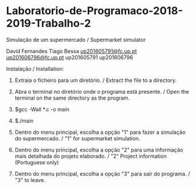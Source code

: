 # Laboratorio-de-Programaco-2018-2019-Trabalho-2
Simulação de um supermercado / Supermarket simulator

David Fernandes             Tiago Bessa
up201605791@fc.up.pt	      up201606796@fc.up.pt
up201605791                 up201606796

Instalação / Installation:

1) Extraia o ficheiro para um diretório. / Extract the file to a directory.

2) Abra o terminal no diretório onde o programa está presente. / Open the terminal on the same directory as the program.

3) $gcc -Wall *.c -o main

4) $./main

5) Dentro do menu principal, escolha a opção "1" para fazer a simulação do supermercado. / "1" for supermarket simulation.

6) Dentro do menu principal, escolha a opção "2" para uma informação mais detalhada do projeto elaborado. / "2" Project information (Portuguese only)

7) Dentro do menu principal, escolha a opção "3" para sair do programa. / "3" to leave.
